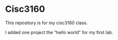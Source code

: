 # Cisc3160
This repository is for my cisc3160 class.

I added one project the "hello world" for my first lab.
